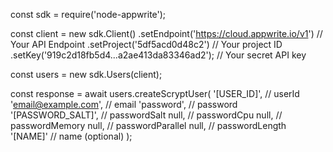 const sdk = require('node-appwrite');

const client = new sdk.Client()
    .setEndpoint('https://cloud.appwrite.io/v1') // Your API Endpoint
    .setProject('5df5acd0d48c2') // Your project ID
    .setKey('919c2d18fb5d4...a2ae413da83346ad2'); // Your secret API key

const users = new sdk.Users(client);

const response = await users.createScryptUser(
    '[USER_ID]', // userId
    'email@example.com', // email
    'password', // password
    '[PASSWORD_SALT]', // passwordSalt
    null, // passwordCpu
    null, // passwordMemory
    null, // passwordParallel
    null, // passwordLength
    '[NAME]' // name (optional)
);

